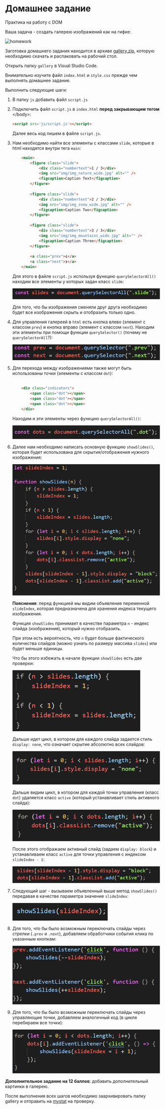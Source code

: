 # Домашнее задание

Практика на работу с DOM

Ваша задача - создать галерею изображений как на гифке:

![homework](homework.gif)

Заготовка домашнего задания находится в архиве [gallery.zip](gallery.zip),
которую необходимо скачать и распаковать на рабочий стол.

Открыть папку `gallery` в Visual Studio Code.

Внимательно изучите файл `index.html` и `style.css` прежде чем выполнять домашнее задание.

Выполнить следующие шаги:

1. В папку `js` добавить файл `script.js`
2. Подключить файл `script.js` в `index.html` **перед закрывающим тегом** &lt;/body>:

    ```html
    <script src='js/script.js'></script>
    ```

    Далее весь код пишем в файле `script.js`.

3. Нам необходимо найти все элементы с классами `slide`, которые в html находятся внутри тега `main`:

    ```html
        <main>
            <figure class="slide">
                <div class="numbertext">1 / 3</div>
                <img src="img/img_nature_wide.jpg" alt="" />
                <figcaption>Caption Text</figcaption>
            </figure>

            <figure class="slide">
                <div class="numbertext">2 / 3</div>
                <img src="img/img_snow_wide.jpg" alt="" />
                <figcaption>Caption Two</figcaption>
            </figure>

            <figure class="slide">
                <div class="numbertext">3 / 3</div>
                <img src="img/img_mountains_wide.jpg" alt="" />
                <figcaption>Caption Three</figcaption>
            </figure>

            <a class="prev">❮</a>
            <a class="next">❯</a>
        </main>
    ```

    Для этого в файле `script.js` используя функцию `querySelectorAll()` находим все элементы у которых задан класс `slide`:

    ![slides](img/slides.png)

    Для того, что бы изображения сменяли друг друга необходимо будет все изображения скрыть и отобразить только одно.

4. Для управления галереей в `html` есть кнопка влево (элемент с классом `prev`) и кнопка вправо (элемент с классом `next`). Находим эти элементы при помощи функции `querySelector()` (почему не `querySelectorAll`?):

    ![prev next](img/prevnext.png)

5. Для перехода между изображениями также могут быть использованы точки (элементы с классом `dot`):

    ```html

        <div class="indicators">
            <span class="dot"></span>
            <span class="dot"></span>
            <span class="dot"></span>
        </div>
    ```

    Находим и эти элементы через функцию `querySelectorAll()`:

    ![dots](img/dots.png)

6. Далее нам необходимо написать основную функцию `showSlides()`, которая будет использована для скрытия/отображения нужного изображения:

    ![showSlides](img/showSlides.png)

    **Пояснения**: перед функцией мы видим объявление переменной `slideIndex`, которая предназначена для хранения индекса текущего изображения.

    Функция `showSlides` принимает в качестве параметра `n` - индекс слайда (изображения), который нужно отобразить.

    При этом есть вероятность, что `n` будет больше фактического количества слайдов (можно узнать по размеру массива `slides`) или будет меньше единицы.

    Что бы этого избежать в начале функции `showSlides` есть две проверки:

    ![check n](img/checkn.png)

    Дальше идет цикл, в котором для каждого слайда задается стиль `display: none`, что означает скрытие абсолютно всех слайдов:

    ![display none](img/dislpay_none.png)

    Дальше видим цикл, в котором для каждой точки управления (класс `dot`) удаляется класс `active` (который устанавливает стиль активного слайда):

    ![remove active](img/remove_active.png)

    После этого отображаем активный слайд (задаем `display: block`) и устанавливаем класс `active` для точки управления с индексом `slideIndex - 1`:

    ![slide dots](img/slide_dots.png)

7. Следующий шаг - вызываем объявленный выше метод `showSlides()` передавая в качестве параметра значение `slideIndex`:

    ![invoke showSlides](img/invoke_showSlides.png)

8. Для того, что бы было возможным переключать слайды через стрелки (`.prev` и `.next`), добавляем обработчики события клика по указанным кнопкам:

    ![prev and next handlers](img/prevNextHandler.png)

9. Для того, что бы было возможным переключать слайды через управляющие точки, добавляем аналогичный код (в цикле перебираем все точки):

    ![dots handler](img/dotsHandler.png)

**Дополнительное задание на 12 баллов**: добавить дополнительный картинки в галерею.

После выполнения всех шагов необходимо заархивировать папку gallery и отправить на [mystat](https://mystat.itstep.org/) на проверку.
